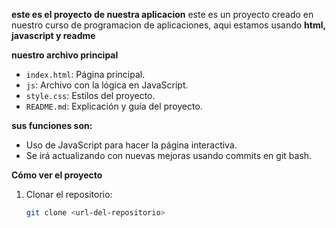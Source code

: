 **este es el proyecto de nuestra aplicacion**
este es un proyecto creado en nuestro curso de programacion de aplicaciones,
aqui estamos usando **html, javascript y readme**

**nuestro archivo principal** 
- `index.html`: Página principal.
- `js`: Archivo con la lógica en JavaScript.
- `style.css`: Estilos del proyecto.
- `README.md`: Explicación y guía del proyecto.

**sus funciones son:**
- Uso de JavaScript para hacer la página interactiva.
- Se irá actualizando con nuevas mejoras usando commits en git bash.

**Cómo ver el proyecto**
1. Clonar el repositorio:  
   ```bash
   git clone <url-del-repositorio>
